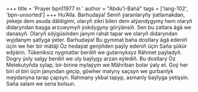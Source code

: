 +++
title = 'Prayer bpn11977 in '
author = "Abdu'l-Bahá"
tags = ['lang-102', 'bpn-unsorted']
+++
Hu’Alla.
    Barhudaýa! Seniň ýaranlaryňy ýatlamakdan, ýekeje dem asuda däldigimi, olaryň zikri bilen dem alýandygymy hem olaryň didaryndan başga arzuwymyň ýokdygyny görýänsiň. Sen bu zatlara ägä we danasyň. Olaryň söýgüsinden janym rahat tapar we olaryň didaryndan wyjdanym şatlyga ýeter.
    Barhudaýa! Bu gymmat baha dostlary ägä edeniň üçin we her bir mätäji Öz hedaýat genjiňden paýly edeniň üçin Saňa şükür edýärin. Tükeniksiz nygmatlar berdiň we gutarnyksyz Rähmet paýladyň. Dogry ýoly salgy berdiň we uly baýlygy arzan eýlediň.
    Bu dostlary Öz Melekutyňda sylap, bir-birine mylaýym we Mähriban bolar ýaly et. Goý her biri ol biri üçin janyndan geçip, göwher malyny saçsyn we gurbanlyk meýdanyna tarap çapsyn. Rahmany ykbal tapyp, asmanly baýlyga ýetişsin. Saňa salam we sena bolsun.

